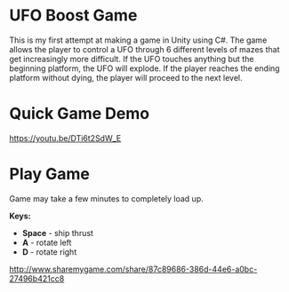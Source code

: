 # UFO Boost Game
This is my first attempt at making a game in Unity using C#. The game allows the
player to control a UFO through 6 different levels of mazes that get increasingly
more difficult. If the UFO touches anything but the beginning platform, the
UFO will explode. If the player reaches the ending platform without dying, the player
will proceed to the next level.

# Quick Game Demo
https://youtu.be/DTi6t2SdW_E

# Play Game
Game may take a few minutes to completely load up.

**Keys:**

- **Space** - ship thrust
- **A** - rotate left
- **D** - rotate right

http://www.sharemygame.com/share/87c89686-386d-44e6-a0bc-27496b421cc8
